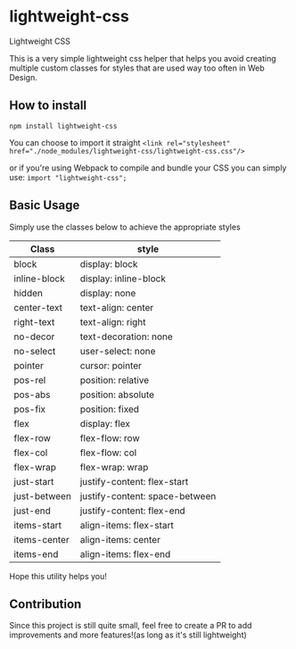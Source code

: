 # lightweight-css
Lightweight CSS 

This is a very simple lightweight css helper that helps you avoid creating multiple custom classes for styles that are used way too often in Web Design.

## How to install
`npm install lightweight-css`

You can choose to import it straight 
`<link rel="stylesheet" href="./node_modules/lightweight-css/lightweight-css.css"/>`

or if you're using Webpack to compile and bundle your CSS you can simply use:
`import "lightweight-css";`

## Basic Usage

Simply use the classes below to achieve the appropriate styles

| Class | style |
| ----- | ----- |
| block        | display: block         |
| inline-block | display: inline-block  |
| hidden       | display: none          |
| center-text  | text-align: center     |
| right-text   | text-align: right      |
| no-decor     | text-decoration: none  |
| no-select    | user-select: none      |
| pointer      | cursor: pointer        |
| pos-rel      | position: relative     |
| pos-abs      | position: absolute     |
| pos-fix      | position: fixed        |
| flex         | display: flex          |
| flex-row     | flex-flow: row         |
| flex-col     | flex-flow: col         |
| flex-wrap    | flex-wrap: wrap        |
| just-start   | justify-content: flex-start    |
| just-between | justify-content: space-between |
| just-end     | justify-content: flex-end      |
| items-start  | align-items: flex-start        |
| items-center | align-items: center            |
| items-end    | align-items: flex-end          |

Hope this utility helps you!

## Contribution
Since this project is still quite small, feel free to create a PR to add improvements and more features!(as long as it's still lightweight)